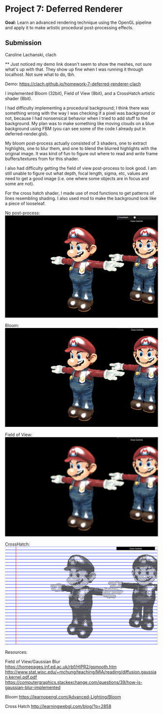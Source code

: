 # Project 7: Deferred Renderer

**Goal:** Learn an advanced rendering technique using the OpenGL pipeline and apply it to make artistic procedural post-processing effects.

## Submission
Caroline Lachanski, clach

** Just noticed my demo link doesn't seem to show the meshes, not sure what's up with that. They show up fine when I was running it through localhost. Not sure what to do, tbh.

Demo: https://clach.github.io/homework-7-deferred-renderer-clach

I implemented Bloom (32bit), Field of View (8bit), and a CrossHatch artistic shader (8bit).

I had difficulty implementing a procedural background; I think there was something wrong with the way I was checking if a pixel was background or not, because I had nonsensical behavior when I tried to add stuff to the background. My plan was to make something like moving clouds on a blue background using FBM (you can see some of the code I already put in deferred-render.glsl).

My bloom post-process actually consisted of 3 shaders, one to extract highlights, one to blur them, and one to blend the blurred highlights with the original image. It was kind of fun to figure out where to read and write frame buffers/textures from for this shader.

I also had difficulty getting the field of view post-process to look good. I am still unable to figure out what depth, focal length, sigma, etc, values are need to get a good image (i.e. one where some objects are in focus and some are not).

For the cross hatch shader, I made use of mod functions to get patterns of lines resembling shading. I also used mod to make the background look like a piece of looseleaf.

No post-process:
![](1.png)

Bloom:
![](2.png)

Field of View:
![](3.png)

CrossHatch:
![](4.png)

Resources:

Field of View/Gaussian Blur
https://homepages.inf.ed.ac.uk/rbf/HIPR2/gsmooth.htm
http://www.stat.wisc.edu/~mchung/teaching/MIA/reading/diffusion.gaussian.kernel.pdf.pdf
https://computergraphics.stackexchange.com/questions/39/how-is-gaussian-blur-implemented

Bloom
https://learnopengl.com/Advanced-Lighting/Bloom

Cross Hatch
http://learningwebgl.com/blog/?p=2858
